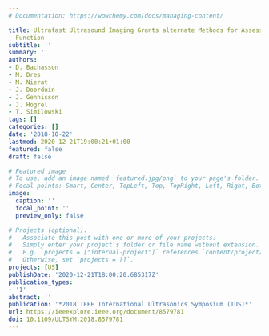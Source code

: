 ```yaml
---
# Documentation: https://wowchemy.com/docs/managing-content/

title: Ultrafast Ultrasound Imaging Grants alternate Methods for Assessing Diaphragm
  Function
subtitle: ''
summary: ''
authors:
- D. Bachasson
- M. Dres
- M. Nierat
- J. Doorduin
- J. Gennisson
- J. Hogrel
- T. Similowski
tags: []
categories: []
date: '2018-10-22'
lastmod: 2020-12-21T19:00:21+01:00
featured: false
draft: false

# Featured image
# To use, add an image named `featured.jpg/png` to your page's folder.
# Focal points: Smart, Center, TopLeft, Top, TopRight, Left, Right, BottomLeft, Bottom, BottomRight.
image:
  caption: ''
  focal_point: ''
  preview_only: false

# Projects (optional).
#   Associate this post with one or more of your projects.
#   Simply enter your project's folder or file name without extension.
#   E.g. `projects = ["internal-project"]` references `content/project/deep-learning/index.md`.
#   Otherwise, set `projects = []`.
projects: [US]
publishDate: '2020-12-21T18:00:20.685317Z'
publication_types:
- '1'
abstract: ''
publication: '*2018 IEEE International Ultrasonics Symposium (IUS)*'
url: https://ieeexplore.ieee.org/document/8579781
doi: 10.1109/ULTSYM.2018.8579781
---
```


